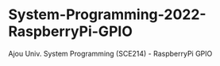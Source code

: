 # System-Programming-2022-RaspberryPi-GPIO
Ajou Univ. System Programming (SCE214) - RaspberryPi GPIO
